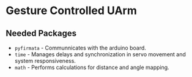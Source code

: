 # Gesture Controlled UArm
## Needed Packages
- `pyfirmata` - Communnicates with the arduino board.
- `time` - Manages delays and synchronization in servo movement and system responsiveness.
- `math` - Performs calculations for distance and angle mapping.
